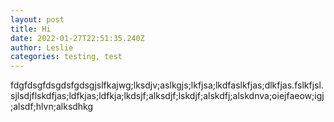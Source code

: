 ```yaml
---
layout: post
title: Hi
date: 2022-01-27T22:51:35.240Z
author: Leslie
categories: testing, test
---
```

fdgfdsgfdsgdsfgdsgjslfkajwg;lksdjv;aslkgjs;lkfjsa;lkdfaslkfjas;dlkfjas.fslkfjsl.sjlsdjflskdfjas;ldfkjas;ldfkja;lkdsjf;alksdjf;lskdjf;alskdfj;alskdnva;oiejfaeow;igj;alsdf;hlvn;alksdhkg